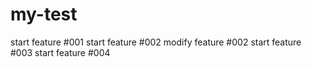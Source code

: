 # my-test
start feature #001
start feature #002
modify feature #002
start feature #003
start feature #004